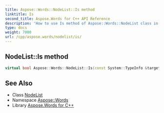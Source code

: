 ```yaml
---
title: Aspose::Words::NodeList::Is method
linktitle: Is
second_title: Aspose.Words for C++ API Reference
description: 'How to use Is method of Aspose::Words::NodeList class in C++.'
type: docs
weight: 7000
url: /cpp/aspose.words/nodelist/is/
---
```

## NodeList::Is method




```cpp
virtual bool Aspose::Words::NodeList::Is(const System::TypeInfo &target) const override
```

## See Also

* Class [NodeList](../)
* Namespace [Aspose::Words](../../)
* Library [Aspose.Words for C++](../../../)
